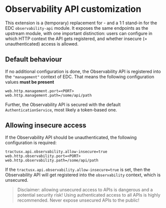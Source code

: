 # Observability API customization

This extension is a (temporary) replacement for - and a 1:1 stand-in for the EDC `observability-api` module. It exposes
the same endpoints as the upstream module, with one important distinction: users can configure in which HTTP context the
API gets registered, and whether insecure (= unauthenticated) access is allowed.

## Default behaviour

If no additional configuration is done, the Observability API is registered into the `"management"` context of EDC.
That means the following configuration values **must be present**

```
web.http.management.port=<PORT>
web.http.management.path=/some/api/path
```

Further, the Observability API is secured with the default `AuthenticationService`, most likely a token-based one.

## Allowing insecure access

If the Observability API should be unauthenticated, the following configuration is required:

```properties
tractusx.api.observability.allow-insecure=true
web.http.observability.port=<PORT>
web.http.observability.path=/some/api/path
```

If the `tractusx.api.observability.allow-insecure=true` is set, then the Observability API will get registered
into the `observability` context, which is unsecured.

> Disclaimer: allowing unsecured access to APIs is dangerous and a potential security risk! Using authenticated access
> to all APIs is highly recommended. Never expose unsecured APIs to the public! 